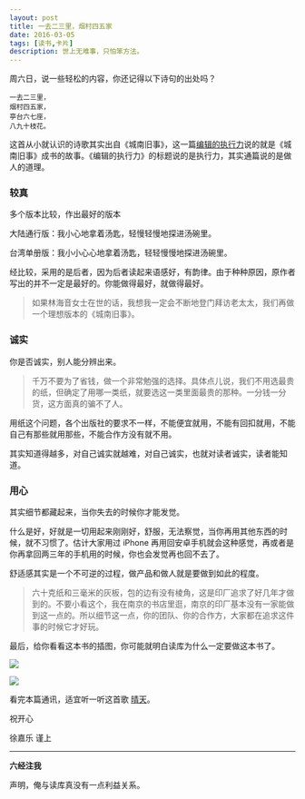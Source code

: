 ```yaml
---
layout: post
title: 一去二三里，烟村四五家
date: 2016-03-05
tags: [读书,卡片]
description: 世上无难事，只怕笨方法。
---
```





周六日，说一些轻松的内容，你还记得以下诗句的出处吗？

	一去二三里，
	烟村四五家，
	亭台六七座，
	八九十枝花。

这首从小就认识的诗歌其实出自《城南旧事》，这一篇[编辑的执行力](http://www.duku.cn/article-dukuhuodong-174.html)说的就是《城南旧事》成书的故事。《编辑的执行力》的标题说的是执行力，其实通篇说的是做人的道理。

### 较真

多个版本比较，作出最好的版本

大陆通行版：我小心地拿着汤匙，轻慢轻慢地探进汤碗里。

台湾单册版：我小小心心地拿着汤匙，轻轻慢慢地探进汤碗里。

经比较，采用的是后者，因为后者读起来语感好，有韵律。由于种种原因，原作者写出的并不一定是最好的。你能做得最好，就做得最好。

>如果林海音女士在世的话，我想我一定会不断地登门拜访老太太，我们再做一个理想版本的《城南旧事》。

### 诚实

你是否诚实，别人能分辨出来。

>千万不要为了省钱，做一个非常勉强的选择。具体点儿说，我们不用选最贵的纸，但确定了用哪一类纸，就要选这一类里面最贵的那种。一分钱一分货，这方面真的骗不了人。

用纸这个问题，各个出版社的要求不一样，不能便宜就用，不能有回扣就用，不能自己有那些就用那些，不能合作方没有就不用。

其实知道得越多，对自己诚实就越难，对自己诚实，也就对读者诚实，读者能知道。


### 用心

其实细节都藏起来，当你失去的时候你才能发觉。

什么是好，好就是一切用起来刚刚好，舒服，无法察觉，当你再用其他东西的时候，就不习惯了。估计大家用过 iPhone 再用回安卓手机就会这种感觉，再或者是你再拿回两三年的手机用的时候，你也会发觉再也回不去了。

舒适感其实是一个不可逆的过程，做产品和做人就是要做到如此的程度。

> 六十克纸和三毫米的灰板，包的边有没有棱角，这是印厂追求了好几年才做到的。不要小看这个，我在南京的书店里逛，南京的印厂基本没有一家能做到这一点的。所以细节这一点，你的团队、你的合作方，大家都在追求这件事的时候它才好玩。

最后，给你看看这本书的插图，你可能就明白读库为什么一定要做这本书了。

![](http://openmindclub.qiniudn.com/cnfeat/image/YellowFlower.jpg)

![](http://openmindclub.qiniudn.com/cnfeat/image/SouthernCity.jpg)

看完本篇通讯，适宜听一听这首歌 [晴天](http://music.163.com/#/song?id=186016)。


祝开心

徐嘉乐 谨上

----

**六经注我**

声明，俺与读库真没有一点利益关系。













